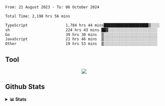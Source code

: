 <!--START_SECTION:waka-->

```txt
From: 21 August 2023 - To: 06 October 2024

Total Time: 2,198 hrs 56 mins

TypeScript                 1,784 hrs 44 mins████████████████████▒░░░░   81.16 %
sh                         224 hrs 43 mins ██▓░░░░░░░░░░░░░░░░░░░░░░   10.22 %
Go                         39 hrs 30 mins  ▒░░░░░░░░░░░░░░░░░░░░░░░░   01.80 %
JavaScript                 21 hrs 46 mins  ▒░░░░░░░░░░░░░░░░░░░░░░░░   00.99 %
Other                      19 hrs 53 mins  ▒░░░░░░░░░░░░░░░░░░░░░░░░   00.90 %
```

<!--END_SECTION:waka-->

## Tool
<p align="center">
  <a href="https://github.com/chaninlaw">
    <img src="https://skillicons.dev/icons?i=js,typescript,express,nodejs,react,next,postgres,mongodb,html,css,styledcomponents,tailwind,materialui,figma,git,github&perline=8" />
  </a>
</p>

## Github Stats
<details close>
  <summary><b>📊 Stats</b></summary>
  <div align = "center">
    
<picture>
  <source
    srcset="https://github-readme-stats.vercel.app/api?username=chaninlaw&show_icons=true&theme=dark"
    media="(prefers-color-scheme: dark)"
  />
  <source
    srcset="https://github-readme-stats.vercel.app/api?username=chaninlaw&show_icons=true"
    media="(prefers-color-scheme: light), (prefers-color-scheme: no-preference)"
  />
  <img src="https://github-readme-stats.vercel.app/api?username=chaninlaw&show_icons=true" />
</picture>
    
<picture>
  <source
    srcset="https://github-readme-stats.vercel.app/api/top-langs/?username=chaninlaw&layout=donut&theme=dark"
    media="(prefers-color-scheme: dark)"
  />
  <source
    srcset="https://github-readme-stats.vercel.app/api/top-langs/?username=chaninlaw&layout=donut"
    media="(prefers-color-scheme: light), (prefers-color-scheme: no-preference)"
  />
  <img src="https://github-readme-stats.vercel.app/api/top-langs/?username=chaninlaw&layout=donut" />
</picture>
    
  </div>
  
</details>

